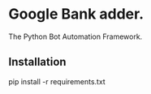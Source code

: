 # Google Bank adder.
The Python Bot Automation Framework.
## Installation
pip install -r requirements.txt


